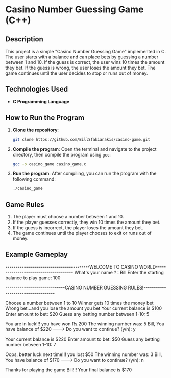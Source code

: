 # Casino Number Guessing Game (C++)

## Description

This project is a simple "Casino Number Guessing Game" implemented in C. The user starts with a balance and can place bets by guessing a number between 1 and 10. If the guess is correct, the user wins 10 times the amount they bet. If the guess is wrong, the user loses the amount they bet. The game continues until the user decides to stop or runs out of money.

## Technologies Used
- **C Programming Language**

## How to Run the Program

1. **Clone the repository**:
    ```bash
    git clone https://github.com/BillSfakianakis/casino-game.git
    ```

2. **Compile the program**:
    Open the terminal and navigate to the project directory, then compile the program using `gcc`:
    ```bash
    gcc -o casino_game casino_game.c
    ```

3. **Run the program**:
    After compiling, you can run the program with the following command:
    ```bash
    ./casino_game
    ```

## Game Rules

1. The player must choose a number between 1 and 10.
2. If the player guesses correctly, they win 10 times the amount they bet.
3. If the guess is incorrect, the player loses the amount they bet.
4. The game continues until the player chooses to exit or runs out of money.

## Example Gameplay
-----------------------------------------WELCOME TO CASINO WORLD-------------------------------------- 
What's your name ? : Bill
Enter the starting balance to play game: 100

-----------------------------CASINO NUMBER GUESSING RULES!-----------------------------------

Choose a number between 1 to 10
Winner gets 10 times the money bet
Wrong bet...and you lose the amount you bet
Your current balance is $100 Enter amount to bet: $20 Guess any betting number between 1-10: 5

You are in luck!!! you have won Rs.200 The winning number was: 5 Bill, You have balance of $220 ---> Do you want to continue? (y/n): y

Your current balance is $220 Enter amount to bet: $50 Guess any betting number between 1-10: 7

Oops, better luck next time!!! you lost $50 The winning number was: 3 Bill, You have balance of $170 ---> Do you want to continue? (y/n): n

Thanks for playing the game Bill!!! Your final balance is $170

